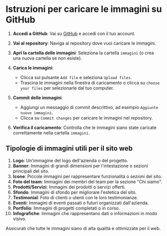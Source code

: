 # Istruzioni per caricare le immagini su GitHub

1. **Accedi a GitHub**: Vai su [GitHub](https://github.com) e accedi con il tuo account.

2. **Vai al repository**: Naviga al repository dove vuoi caricare le immagini.

3. **Apri la cartella delle immagini**: Seleziona la cartella `immagini` (o crea una nuova cartella se non esiste).

4. **Carica le immagini**:
   - Clicca sul pulsante `Add file` e seleziona `Upload files`.
   - Trascina le immagini nella finestra di caricamento o clicca su `choose your files` per selezionarle dal tuo computer.

5. **Commit delle immagini**:
   - Aggiungi un messaggio di commit descrittivo, ad esempio `Aggiunte nuove immagini`.
   - Clicca su `Commit changes` per caricare le immagini nel repository.

6. **Verifica il caricamento**: Controlla che le immagini siano state caricate correttamente nella cartella `immagini`.

## Tipologie di immagini utili per il sito web

1. **Logo**: Un'immagine del logo dell'azienda o del progetto.
2. **Banner**: Immagini di grandi dimensioni per l'intestazione o sezioni principali del sito.
3. **Icone**: Piccole immagini per rappresentare funzionalità o sezioni del sito.
4. **Foto del team**: Immagini dei membri del team per la sezione "Chi siamo".
5. **Prodotti/Servizi**: Immagini dei prodotti o servizi offerti.
6. **Sfondo**: Immagini di sfondo per migliorare l'estetica del sito.
7. **Testimonial**: Foto di clienti o utenti con le loro testimonianze.
8. **Eventi**: Immagini di eventi passati o futuri organizzati dall'azienda.
9. **Portfolio**: Immagini di progetti completati o in corso.
10. **Infografiche**: Immagini che rappresentano dati o informazioni in modo visivo.

Assicurati che tutte le immagini siano di alta qualità e ottimizzate per il web.
